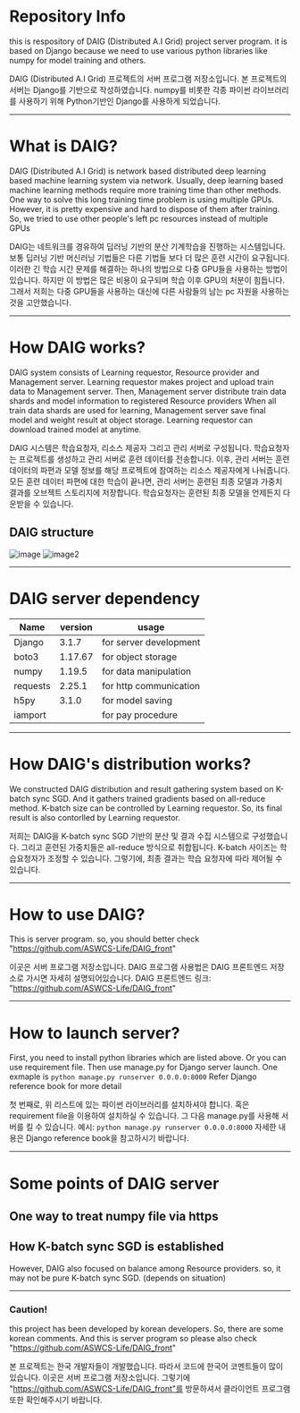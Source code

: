 # Repository Info
this is respository of DAIG (Distributed A.I Grid) project server program.
it is based on Django because we need to use various python libraries like numpy for model training and others.

DAIG (Distributed A.I Grid) 프로젝트의 서버 프로그램 저장소입니다. 
본 프로젝트의 서버는 Django를 기반으로 작성하였습니다. numpy를 비롯한 각종 파이썬 라이브러리를 사용하기 위해 Python기반인 Django를 사용하게 되었습니다.
- - -
# What is DAIG?
DAIG (Distributed A.I Grid) is network based distributed deep learning based machine learning system via network.
Usually, deep learning based machine learning methods require more training time than other methods.
One way to solve this long training time problem is using multiple GPUs. However, it is pretty expensive and hard to dispose of them after training.
So, we tried to use other people's left pc resources instead of multiple GPUs

DAIG는 네트워크를 경유하여 딥러닝 기반의 분산 기계학습을 진행하는 시스템입니다.
보통 딥러닝 기반 머신러닝 기법들은 다른 기법들 보다 더 많은 훈련 시간이 요구됩니다.
이러한 긴 학습 시간 문제를 해결하는 하나의 방법으로 다중 GPU들을 사용하는 방법이 있습니다. 하지만 이 방법은 많은 비용이 요구되며 학습 이후 GPU의 처분이 힘듭니다.
그래서 저희는 다중 GPU들을 사용하는 대신에 다른 사람들의 남는 pc 자원을 사용하는 것을 고안했습니다.
- - -
# How DAIG works?
DAIG system consists of Learning requestor, Resource provider and Management server.
Learning requestor makes project and upload train data to Management server.
Then, Management server distribute train data shards and model information to registered Resource providers
When all train data shards are used for learning, Management server save final model and weight result at object storage.
Learning requestor can download trained model at anytime.

DAIG 시스템은 학습요청자, 리소스 제공자 그리고 관리 서버로 구성됩니다.
학습요청자는 프로젝트를 생성하고 관리 서버로 훈련 데이터를 전송합니다.
이후, 관리 서버는 훈련 데이터의 파편과 모델 정보를 해당 프로젝트에 참여하는 리소스 제공자에게 나눠줍니다.
모든 훈련 데이터 파편에 대한 학습이 끝나면, 관리 서버는 훈련된 최종 모델과 가중치 결과를 오브젝트 스토리지에 저장합니다.
학습요청자는 훈련된 최종 모델을 언제든지 다운받을 수 있습니다.

## DAIG structure
![image](https://user-images.githubusercontent.com/22979031/120693675-47bba700-c4e4-11eb-94b6-f079a1ae0f46.png)
![image2](https://user-images.githubusercontent.com/22979031/120912837-895b7600-c6cd-11eb-93a9-890f489ed992.PNG)
- - -
# DAIG server dependency
|Name|version|usage|
|------|---|---|
|Django|3.1.7|for server development|
|boto3|1.17.67|for object storage|
|numpy|1.19.5|for data manipulation|
|requests|2.25.1|for http communication|
|h5py|3.1.0|for model saving|
|iamport||for pay procedure|

- - -
# How DAIG's distribution works?
We constructed DAIG distribution and result gathering system based on K-batch sync SGD.
And it gathers trained gradients based on all-reduce method.
K-batch size can be controlled by Learning requestor.
So, its final result is also contorlled by Learning requestor.

저희는 DAIG을 K-batch sync SGD 기반의 분산 및 결과 수집 시스템으로 구성했습니다.
그리고 훈련된 가중치들은 all-reduce 방식으로 취합됩니다.
K-batch 사이즈는 학습요청자가 조정할 수 있습니다.
그렇기에, 최종 결과는 학습 요청자에 따라 제어될 수 있습니다.
- - -
# How to use DAIG?
This is server program. so, you should better check "https://github.com/ASWCS-Life/DAIG_front"

이곳은 서버 프로그램 저장소입니다. DAIG 프로그램 사용법은 DAIG 프론트엔드 저장소로 가시면 자세히 설명되어있습니다.
DAIG 프론트엔드 링크: "https://github.com/ASWCS-Life/DAIG_front"
- - -
# How to launch server?
First, you need to install python libraries which are listed above.
Or you can use requirement file.
Then use manage.py for Django server launch. One exmaple is 
```python manage.py runserver 0.0.0.0:8000```
Refer Django reference book for more detail

첫 번째로, 위 리스트에 있는 파이썬 라이브러리를 설치하셔야 합니다.
혹은 requirement file을 이용하여 설치하실 수 있습니다.
그 다음 manage.py를 사용해 서버를 킬 수 있습니다.
예시: ```python manage.py runserver 0.0.0.0:8000```
자세한 내용은 Django reference book을 참고하시기 바랍니다.
- - -
# Some points of DAIG server
## One way to treat numpy file via https
## How K-batch sync SGD is established
However, DAIG also focused on balance among Resource providers. so, it may not be pure K-batch sync SGD. (depends on situation)

- - -
### Caution!
this project has been developed by korean developers. So, there are some korean comments.
And this is server program so please also check "https://github.com/ASWCS-Life/DAIG_front"

본 프로젝트는 한국 개발자들이 개발했습니다. 따라서 코드에 한국어 코멘트들이 많이 있습니다.
이곳은 서버 프로그램 저장소입니다. 그렇기에 "https://github.com/ASWCS-Life/DAIG_front"를 방문하셔서 클라이언트 프로그램 또한 확인해주시기 바랍니다. 
